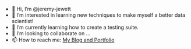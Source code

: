 - 👋 Hi, I’m @jeremy-jewett
- 👀 I’m interested in learning new techniques to make myself a better data scientist!
- 🌱 I’m currently learning how to create a testing suite.
- 💞️ I’m looking to collaborate on ...
- 📫 How to reach me: [My Blog and Portfolio](https://jeremyjewett.blog/)

<!---
jeremy-jewett/jeremy-jewett is a ✨ special ✨ repository because its `README.md` (this file) appears on your GitHub profile.
You can click the Preview link to take a look at your changes.
--->
